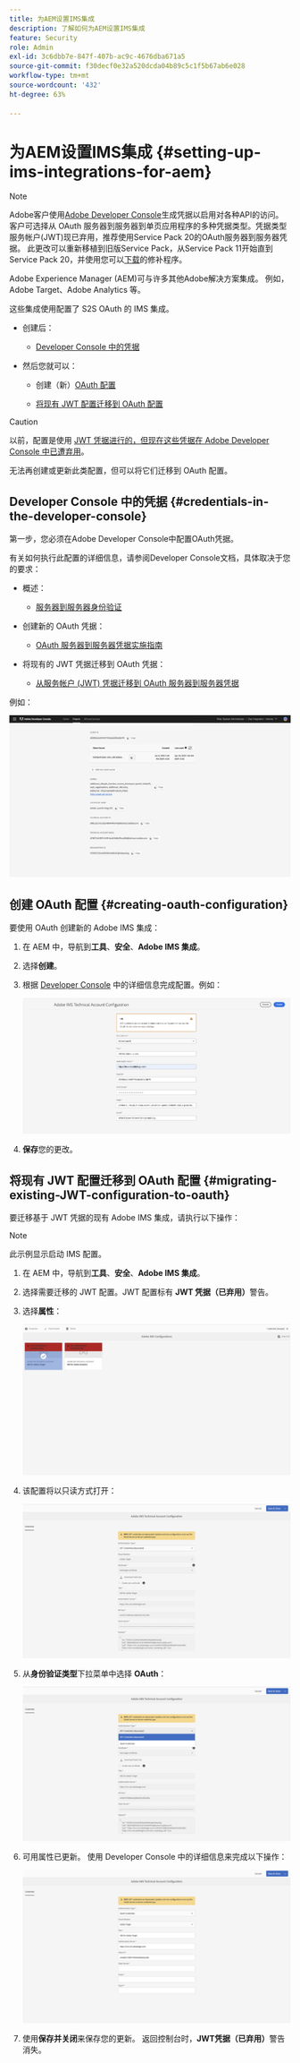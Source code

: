 ```yaml
---
title: 为AEM设置IMS集成
description: 了解如何为AEM设置IMS集成
feature: Security
role: Admin
exl-id: 3c6dbb7e-847f-407b-ac9c-4676dba671a5
source-git-commit: f30decf0e32a520dcda04b89c5c1f5b67ab6e028
workflow-type: tm+mt
source-wordcount: '432'
ht-degree: 63%

---
```


# 为AEM设置IMS集成 {#setting-up-ims-integrations-for-aem}


>[!NOTE]
>
>Adobe客户使用[Adobe Developer Console](https://developer.adobe.com/console)生成凭据以启用对各种API的访问。 客户可选择从 OAuth 服务器到服务器到单页应用程序的多种凭据类型。凭据类型服务帐户(JWT)现已弃用，推荐使用Service Pack 20的OAuth服务器到服务器凭据。 此更改可以重新移植到旧版Service Pack，从Service Pack 11开始直到Service Pack 20，并使用您可以[下载](https://experience.adobe.com/#/downloads/content/software-distribution/en/aem.html?package=/content/software-distribution/en/details.html/content/dam/aem/public/adobe/packages/cq650/hotfix/ims-jwt-compatibility-package-6.5-1.0.zip)的修补程序。

Adobe Experience Manager (AEM)可与许多其他Adobe解决方案集成。 例如，Adobe Target、Adobe Analytics 等。

这些集成使用配置了 S2S OAuth 的 IMS 集成。

* 创建后：

   * [Developer Console 中的凭据](#credentials-in-the-developer-console)

* 然后您就可以：

   * 创建（新）[OAuth 配置](#creating-oauth-configuration)

   * [将现有 JWT 配置迁移到 OAuth 配置](#migrating-existing-JWT-configuration-to-oauth)

>[!CAUTION]
>
>以前，配置是使用 [JWT 凭据进行的，但现在这些凭据在 Adobe Developer Console 中已遭弃用](/help/sites-administering/jwt-credentials-deprecation-in-adobe-developer-console.md)。
>
>无法再创建或更新此类配置，但可以将它们迁移到 OAuth 配置。

## Developer Console 中的凭据 {#credentials-in-the-developer-console}

第一步，您必须在Adobe Developer Console中配置OAuth凭据。

有关如何执行此配置的详细信息，请参阅Developer Console文档，具体取决于您的要求：

* 概述：

   * [服务器到服务器身份验证](https://developer.adobe.com/developer-console/docs/guides/authentication/ServerToServerAuthentication/)

* 创建新的 OAuth 凭据：

   * [OAuth 服务器到服务器凭据实施指南](https://developer.adobe.com/developer-console/docs/guides/authentication/ServerToServerAuthentication/implementation/)

* 将现有的 JWT 凭据迁移到 OAuth 凭据：

   * [从服务帐户 (JWT) 凭据迁移到 OAuth 服务器到服务器凭据](https://developer.adobe.com/developer-console/docs/guides/authentication/ServerToServerAuthentication/migration/)

例如：

![Developer Console 中的 OAuth 凭据](assets/ims-configuration-developer-console.png)

## 创建 OAuth 配置 {#creating-oauth-configuration}

要使用 OAuth 创建新的 Adobe IMS 集成：

1. 在 AEM 中，导航到&#x200B;**工具**、**安全**、**Adobe IMS 集成**。

1. 选择&#x200B;**创建**。

1. 根据 [Developer Console](https://developer.adobe.com/developer-console/docs/guides/authentication/ServerToServerAuthentication/implementation/) 中的详细信息完成配置。例如：

   ![创建 OAuth 配置](assets/ims-create-oauth-configuration.png)

1. **保存**&#x200B;您的更改。

## 将现有 JWT 配置迁移到 OAuth 配置 {#migrating-existing-JWT-configuration-to-oauth}

要迁移基于 JWT 凭据的现有 Adobe IMS 集成，请执行以下操作：

>[!NOTE]
>
>此示例显示启动 IMS 配置。

1. 在 AEM 中，导航到&#x200B;**工具**、**安全**、**Adobe IMS 集成**。

1. 选择需要迁移的 JWT 配置。JWT 配置标有 **JWT 凭据（已弃用）**&#x200B;警告。

1. 选择&#x200B;**属性**：

   ![选择 JWT 配置](assets/ims-migrate-jwt-select-configuration.png)

1. 该配置将以只读方式打开：

   ![配置属性 - 只读](assets/ims-migrate-jwt-properties-read-only.png)

1. 从&#x200B;**身份验证类型**&#x200B;下拉菜单中选择 **OAuth**：

   ![选择身份验证类型](assets/ims-migrate-jwt-authentication-type.png)

1. 可用属性已更新。 使用 Developer Console 中的详细信息来完成以下操作：

   ![填写 OAuth 详细信息](assets/ims-migrate-jwt-complete-oauth-details.png)

1. 使用&#x200B;**保存并关闭**&#x200B;来保存您的更新。
返回控制台时，**JWT凭据（已弃用）**&#x200B;警告消失。
